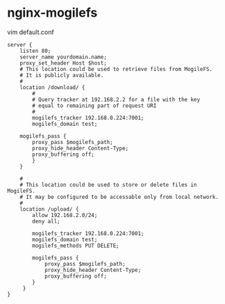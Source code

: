 # nginx-mogilefs


vim default.conf

    server {
        listen 80;
        server_name yourdomain.name;
        proxy_set_header Host $host;
        # This location could be used to retrieve files from MogileFS.
        # It is publicly available.
        #
        location /download/ {
            #
            # Query tracker at 192.168.2.2 for a file with the key
            # equal to remaining part of request URI
            #
            mogilefs_tracker 192.168.0.224:7001;
            mogilefs_domain test;

        mogilefs_pass {
            proxy_pass $mogilefs_path;
            proxy_hide_header Content-Type;
            proxy_buffering off;
            }
        }

        #
        # This location could be used to store or delete files in MogileFS.
        # It may be configured to be accessable only from local network.
        #
        location /upload/ {
            allow 192.168.2.0/24;
            deny all;

            mogilefs_tracker 192.168.0.224:7001;
            mogilefs_domain test;
            mogilefs_methods PUT DELETE;

            mogilefs_pass {
                proxy_pass $mogilefs_path;
                proxy_hide_header Content-Type;
                proxy_buffering off;
            }
         }
    }
